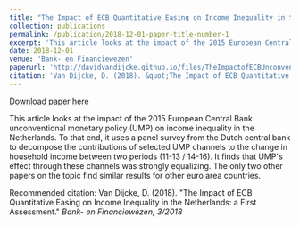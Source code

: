 ```yaml
---
title: "The Impact of ECB Quantitative Easing on Income Inequality in the Netherlands: a First Assessment"
collection: publications
permalink: /publication/2018-12-01-paper-title-number-1
excerpt: 'This article looks at the impact of the 2015 European Central Bank unconventional monetary policy (UMP) on income inequality in the Netherlands. To that end, it uses a panel survey from the Dutch central bank to decompose the contributions of selected UMP channels to the change in household income between two periods (11-13 / 14-16). It finds that UMP&apos;s effect through these channels was strongly equalizing. The only two other papers on the topic find similar results for other euro area countries.'
date: 2018-12-01
venue: 'Bank- en Financiewezen'
paperurl: 'http://davidvandijcke.github.io/files/TheImpactofECBUnconventionalMonetaryPolicyonIncomeInequalityintheNetherlandsBF_proef2.pdf'
citation: 'Van Dijcke, D. (2018). &quot;The Impact of ECB Quantitative Easing on Income Inequality in the Netherlands: a First Assessment.&quot;  <i>Bank- en Financiewezen<i>, 3/2018 '
---
```


<a href='http://davidvandijcke.github.io/files/TheImpactofECBUnconventionalMonetaryPolicyonIncomeInequalityintheNetherlandsBF_proef2.pdf'>Download paper here</a>

This article looks at the impact of the 2015 European Central Bank unconventional monetary policy (UMP) on income inequality in the Netherlands. To that end, it uses a panel survey from the Dutch central bank to decompose the contributions of selected UMP channels to the change in household income between two periods (11-13 / 14-16). It finds that UMP&apos;s effect through these channels was strongly equalizing. The only two other papers on the topic find similar results for other euro area countries.

Recommended citation: Van Dijcke, D. (2018). "The Impact of ECB Quantitative Easing on Income Inequality in the Netherlands: a First Assessment."  <i>Bank- en Financiewezen<i>, 3/2018 